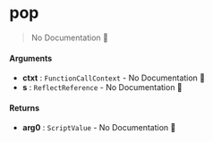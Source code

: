 # pop

> No Documentation 🚧

#### Arguments

- **ctxt** : `FunctionCallContext` \- No Documentation 🚧
- **s** : `ReflectReference` \- No Documentation 🚧

#### Returns

- **arg0** : `ScriptValue` \- No Documentation 🚧